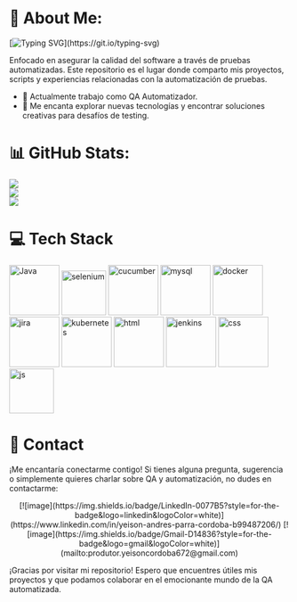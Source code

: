 # 💫 About Me:

[![Typing SVG](https://readme-typing-svg.herokuapp.com?font=Architects+Daughter&color=7AF79A&size=30&lines=Hey!+Soy+YeisonCordoba!;Soy+un+QA+Automatizado...)](https://git.io/typing-svg)

Enfocado en asegurar la calidad del software a través de pruebas automatizadas. Este repositorio es el lugar donde comparto mis proyectos, scripts y experiencias relacionadas con la automatización de pruebas.
- 💼 Actualmente trabajo como QA Automatizador.
- 🚀 Me encanta explorar nuevas tecnologías y encontrar soluciones creativas para desafíos de testing.

 # 📊 GitHub Stats:
![](https://github-readme-stats.vercel.app/api?username=yapcc00&theme=dark&hide_border=false&include_all_commits=false&count_private=false)<br/>
![](https://github-readme-streak-stats.herokuapp.com/?user=yapcc00&theme=dark&hide_border=false)<br/>
![](https://github-readme-stats.vercel.app/api/top-langs/?username=yapcc00&theme=dark&hide_border=false&include_all_commits=false&count_private=false&layout=compact)



# 💻 Tech Stack
<img aling="left" alt="Java" width="90px" style="padding-right10px:" src="https://cdn.jsdelivr.net/gh/devicons/devicon/icons/java/java-original-wordmark.svg" /> <img aling="left" alt="selenium" width="80px" style="padding-right10px:" src="https://cdn.jsdelivr.net/gh/devicons/devicon/icons/selenium/selenium-original.svg"  />
<img aling="left" alt="cucumber" width="90px" style="padding-right10px:" src="https://cdn.jsdelivr.net/gh/devicons/devicon/icons/cucumber/cucumber-plain-wordmark.svg"  />
<img aling="left" alt="mysql" width="90px" style="padding-right10px:"  src="https://cdn.jsdelivr.net/gh/devicons/devicon/icons/mysql/mysql-original-wordmark.svg"  />
<img aling="left" alt="docker" width="90px" style="padding-right10px:"  src="https://cdn.jsdelivr.net/gh/devicons/devicon/icons/docker/docker-original-wordmark.svg" />
<img aling="left" alt="jira" width="90px" style="padding-right10px:"  src="https://cdn.jsdelivr.net/gh/devicons/devicon/icons/jira/jira-original-wordmark.svg" />
<img aling="left" alt="kubernetes" width="90px" style="padding-right10px:"  src="https://cdn.jsdelivr.net/gh/devicons/devicon/icons/kubernetes/kubernetes-plain-wordmark.svg" />
<img aling="left" alt="html" width="90px" style="padding-right10px:"  src="https://cdn.jsdelivr.net/gh/devicons/devicon/icons/html5/html5-original-wordmark.svg"  />
<img aling="left" alt="jenkins" width="90px" style="padding-right10px:"  src="https://cdn.jsdelivr.net/gh/devicons/devicon/icons/jenkins/jenkins-original.svg"  />
<img aling="left" alt="css" width="90px" style="padding-right10px:"  src="https://cdn.jsdelivr.net/gh/devicons/devicon/icons/css3/css3-original-wordmark.svg"  />
<img aling="left" alt="js" width="80px" style="padding-right10px:"  src="https://cdn.jsdelivr.net/gh/devicons/devicon/icons/javascript/javascript-original.svg" />

          


# 📱 Contact
¡Me encantaría conectarme contigo! Si tienes alguna pregunta, sugerencia o simplemente quieres charlar sobre QA y automatización, no dudes en contactarme:

<div align="center">
[![image](https://img.shields.io/badge/LinkedIn-0077B5?style=for-the-badge&logo=linkedin&logoColor=white)](https://www.linkedin.com/in/yeison-andres-parra-cordoba-b99487206/)
[![image](https://img.shields.io/badge/Gmail-D14836?style=for-the-badge&logo=gmail&logoColor=white)](mailto:produtor.yeisoncordoba672@gmail.com)
</div>



¡Gracias por visitar mi repositorio! Espero que encuentres útiles mis proyectos y que podamos colaborar en el emocionante mundo de la QA automatizada.

